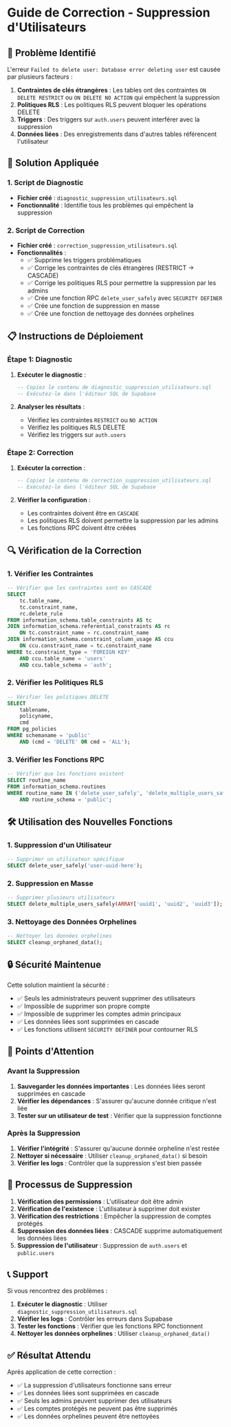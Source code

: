 # Guide de Correction - Suppression d'Utilisateurs

## 🚨 Problème Identifié

L'erreur `Failed to delete user: Database error deleting user` est causée par plusieurs facteurs :

1. **Contraintes de clés étrangères** : Les tables ont des contraintes `ON DELETE RESTRICT` ou `ON DELETE NO ACTION` qui empêchent la suppression
2. **Politiques RLS** : Les politiques RLS peuvent bloquer les opérations DELETE
3. **Triggers** : Des triggers sur `auth.users` peuvent interférer avec la suppression
4. **Données liées** : Des enregistrements dans d'autres tables référencent l'utilisateur

## 🔧 Solution Appliquée

### 1. Script de Diagnostic
- **Fichier créé** : `diagnostic_suppression_utilisateurs.sql`
- **Fonctionnalité** : Identifie tous les problèmes qui empêchent la suppression

### 2. Script de Correction
- **Fichier créé** : `correction_suppression_utilisateurs.sql`
- **Fonctionnalités** :
  - ✅ Supprime les triggers problématiques
  - ✅ Corrige les contraintes de clés étrangères (RESTRICT → CASCADE)
  - ✅ Corrige les politiques RLS pour permettre la suppression par les admins
  - ✅ Crée une fonction RPC `delete_user_safely` avec `SECURITY DEFINER`
  - ✅ Crée une fonction de suppression en masse
  - ✅ Crée une fonction de nettoyage des données orphelines

## 📋 Instructions de Déploiement

### Étape 1: Diagnostic
1. **Exécuter le diagnostic** :
   ```sql
   -- Copiez le contenu de diagnostic_suppression_utilisateurs.sql
   -- Exécutez-le dans l'éditeur SQL de Supabase
   ```

2. **Analyser les résultats** :
   - Vérifiez les contraintes `RESTRICT` ou `NO ACTION`
   - Vérifiez les politiques RLS DELETE
   - Vérifiez les triggers sur `auth.users`

### Étape 2: Correction
1. **Exécuter la correction** :
   ```sql
   -- Copiez le contenu de correction_suppression_utilisateurs.sql
   -- Exécutez-le dans l'éditeur SQL de Supabase
   ```

2. **Vérifier la configuration** :
   - Les contraintes doivent être en `CASCADE`
   - Les politiques RLS doivent permettre la suppression par les admins
   - Les fonctions RPC doivent être créées

## 🔍 Vérification de la Correction

### 1. Vérifier les Contraintes
```sql
-- Vérifier que les contraintes sont en CASCADE
SELECT 
    tc.table_name,
    tc.constraint_name,
    rc.delete_rule
FROM information_schema.table_constraints AS tc 
JOIN information_schema.referential_constraints AS rc
    ON tc.constraint_name = rc.constraint_name
JOIN information_schema.constraint_column_usage AS ccu
    ON ccu.constraint_name = tc.constraint_name
WHERE tc.constraint_type = 'FOREIGN KEY' 
    AND ccu.table_name = 'users'
    AND ccu.table_schema = 'auth';
```

### 2. Vérifier les Politiques RLS
```sql
-- Vérifier les politiques DELETE
SELECT 
    tablename,
    policyname,
    cmd
FROM pg_policies 
WHERE schemaname = 'public'
    AND (cmd = 'DELETE' OR cmd = 'ALL');
```

### 3. Vérifier les Fonctions RPC
```sql
-- Vérifier que les fonctions existent
SELECT routine_name 
FROM information_schema.routines 
WHERE routine_name IN ('delete_user_safely', 'delete_multiple_users_safely', 'cleanup_orphaned_data')
    AND routine_schema = 'public';
```

## 🛠️ Utilisation des Nouvelles Fonctions

### 1. Suppression d'un Utilisateur
```sql
-- Supprimer un utilisateur spécifique
SELECT delete_user_safely('user-uuid-here');
```

### 2. Suppression en Masse
```sql
-- Supprimer plusieurs utilisateurs
SELECT delete_multiple_users_safely(ARRAY['uuid1', 'uuid2', 'uuid3']);
```

### 3. Nettoyage des Données Orphelines
```sql
-- Nettoyer les données orphelines
SELECT cleanup_orphaned_data();
```

## 🔒 Sécurité Maintenue

Cette solution maintient la sécurité :

- ✅ Seuls les administrateurs peuvent supprimer des utilisateurs
- ✅ Impossible de supprimer son propre compte
- ✅ Impossible de supprimer les comptes admin principaux
- ✅ Les données liées sont supprimées en cascade
- ✅ Les fonctions utilisent `SECURITY DEFINER` pour contourner RLS

## 🚨 Points d'Attention

### Avant la Suppression
1. **Sauvegarder les données importantes** : Les données liées seront supprimées en cascade
2. **Vérifier les dépendances** : S'assurer qu'aucune donnée critique n'est liée
3. **Tester sur un utilisateur de test** : Vérifier que la suppression fonctionne

### Après la Suppression
1. **Vérifier l'intégrité** : S'assurer qu'aucune donnée orpheline n'est restée
2. **Nettoyer si nécessaire** : Utiliser `cleanup_orphaned_data()` si besoin
3. **Vérifier les logs** : Contrôler que la suppression s'est bien passée

## 🔄 Processus de Suppression

1. **Vérification des permissions** : L'utilisateur doit être admin
2. **Vérification de l'existence** : L'utilisateur à supprimer doit exister
3. **Vérification des restrictions** : Empêcher la suppression de comptes protégés
4. **Suppression des données liées** : CASCADE supprime automatiquement les données liées
5. **Suppression de l'utilisateur** : Suppression de `auth.users` et `public.users`

## 📞 Support

Si vous rencontrez des problèmes :

1. **Exécuter le diagnostic** : Utiliser `diagnostic_suppression_utilisateurs.sql`
2. **Vérifier les logs** : Contrôler les erreurs dans Supabase
3. **Tester les fonctions** : Vérifier que les fonctions RPC fonctionnent
4. **Nettoyer les données orphelines** : Utiliser `cleanup_orphaned_data()`

## ✅ Résultat Attendu

Après application de cette correction :
- ✅ La suppression d'utilisateurs fonctionne sans erreur
- ✅ Les données liées sont supprimées en cascade
- ✅ Seuls les admins peuvent supprimer des utilisateurs
- ✅ Les comptes protégés ne peuvent pas être supprimés
- ✅ Les données orphelines peuvent être nettoyées
